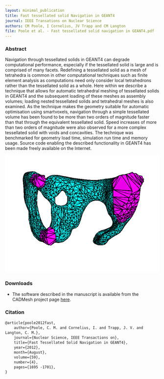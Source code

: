```yaml
--- 
layout: minimal_publication
title: Fast tessellated solid Navigation in GEANT4
journal: IEEE Transations on Nuclear Science
authors: CM Poole, I Cornelius, JV Trapp and CM Langton
file: Poole et al. - Fast tessellated solid navigation in GEANT4.pdf
---
```


### Abstract
Navigation through tessellated solids in GEANT4 can degrade computational performance, especially if the tessellated solid is large and is comprised of many facets.
Redefining a tessellated solid as a mesh of tetrahedra is common in other computational techniques such as finite element analysis as computations need only consider local tetrahedrons rather than the tessellated solid as a whole.
Here within we describe a technique that allows for automatic tetrahedral meshing of tessellated solids in GEANT4 and the subsequent loading of these meshes as assembly volumes; loading nested tessellated solids and tetrahedral meshes is also examined.
As the technique makes the geometry suitable for automatic optimisation using smartvoxels, navigation through a simple tessellated volume has been found to be more than two orders of magnitude faster than that through the equivalent tessellated solid.
Speed increases of more than two orders of magnitude were also observed for a more complex tessellated solid with voids and concavities.
The technique was benchmarked for geometry load time, simulation run time and memory usage. Source code enabling the described functionality in GEANT4 has been made freely available on the Internet.

![](/static/images/pelvis_tet.png)

### Downloads
- The software described in the manuscript is available from the CADMesh project page [here](http://code.google.com/p/cadmesh/).

### Citation

    @article{poole2012fast, 
        author={Poole, C. M. and Cornelius, I. and Trapp, J. V. and Langton, C. M.}, 
        journal={Nuclear Science, IEEE Transactions on},
        title={Fast Tessellated Solid Navigation in GEANT4}, 
        year={2012}, 
        month={August}, 
        volume={59}, 
        number={4}, 
        pages={1695 -1701}, 
    }



